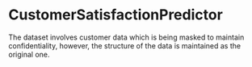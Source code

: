 # CustomerSatisfactionPredictor
The dataset involves customer data which is being masked to maintain confidentiality, however, the structure of the data is maintained as the original one.
